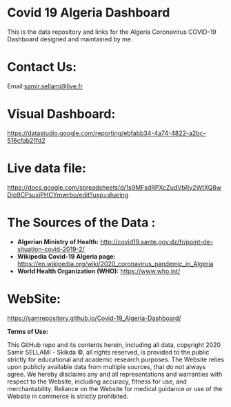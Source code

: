 # Covid 19 Algeria Dashboard
 This is the data repository and links for the Algeria Coronavirus COVID-19 Dashboard designed and maintained by me. 

# Contact Us: 
Email:samir.sellami@live.fr

# Visual Dashboard:
https://datastudio.google.com/reporting/ebfabb34-4a74-4822-a2bc-516cfab21fd2

# Live data file:
https://docs.google.com/spreadsheets/d/1s9MFsdRPXcZudVbRy2WtXQ8wDip9CPsuxjPHCYmwrbo/edit?usp=sharing

# The Sources of the Data :
- **Algerian Ministry of Health:**  http://covid19.sante.gov.dz/fr/point-de-situation-covid-2019-2/
- **Wikipedia Covid-19 Algeria page:**  https://en.wikipedia.org/wiki/2020_coronavirus_pandemic_in_Algeria
- **World Health Organization (WHO):** https://www.who.int/

# WebSite:
https://samrepository.github.io/Covid-19_Algeria-Dashboard/

**Terms of Use:**

This GitHub repo and its contents herein, including all data, copyright 2020 Samir SELLAMI - Skikda ©, all rights reserved, is provided to the public strictly for educational and academic research purposes. The Website relies upon publicly available data from multiple sources, that do not always agree. We hereby disclaims any and all representations and warranties with respect to the Website, including accuracy, fitness for use, and merchantability. Reliance on the Website for medical guidance or use of the Website in commerce is strictly prohibited.
